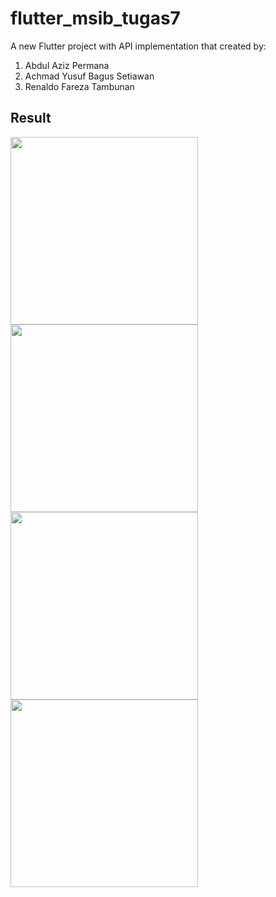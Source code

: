 # flutter_msib_tugas7

A new Flutter project with API implementation that created by:

1. Abdul Aziz Permana
2. Achmad Yusuf Bagus Setiawan
3. Renaldo Fareza Tambunan

## Result
<img src="https://user-images.githubusercontent.com/65402864/137628655-fbee2b5f-bb08-4fe6-89fb-9d0d2fd86c92.png" width="300">
<img src="https://user-images.githubusercontent.com/65402864/137628659-eb451d69-624f-4c12-88d7-47ce8265d231.png" width="300">
<img src="https://user-images.githubusercontent.com/65402864/137628662-c411bce0-fcb8-4ff9-ac73-d8be9f13d25c.png" width="300">
<img src="https://user-images.githubusercontent.com/65402864/137628664-9a3c3516-be11-42f0-b7a5-873c98ef8bcf.png" width="300">

